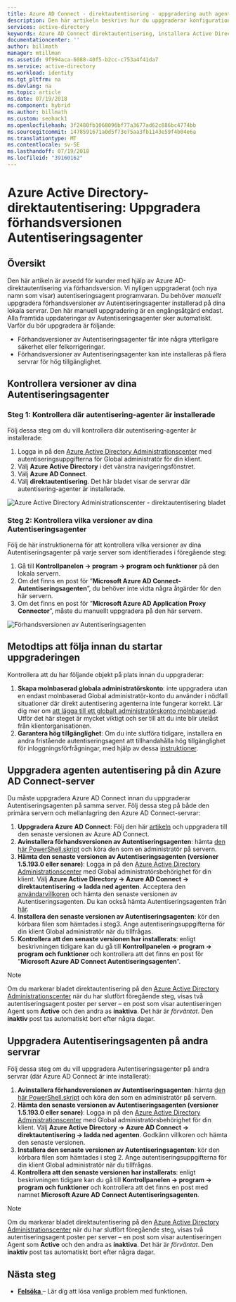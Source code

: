 ```yaml
---
title: Azure AD Connect - direktautentisering - uppgradering auth agenter | Microsoft Docs
description: Den här artikeln beskrivs hur du uppgraderar konfigurationen av direktautentisering för Azure Active Directory (AD Azure).
services: active-directory
keywords: Azure AD Connect direktautentisering, installera Active Directory, nödvändiga komponenter för Azure AD, SSO, enkel inloggning
documentationcenter: ''
author: billmath
manager: mtillman
ms.assetid: 9f994aca-6088-40f5-b2cc-c753a4f41da7
ms.service: active-directory
ms.workload: identity
ms.tgt_pltfrm: na
ms.devlang: na
ms.topic: article
ms.date: 07/19/2018
ms.component: hybrid
ms.author: billmath
ms.custom: seohack1
ms.openlocfilehash: 3f2480fb1068096bf77a3677ad62c886bc4774bb
ms.sourcegitcommit: 1478591671a0d5f73e75aa3fb1143e59f4b04e6a
ms.translationtype: MT
ms.contentlocale: sv-SE
ms.lasthandoff: 07/19/2018
ms.locfileid: "39160162"
---
```

# <a name="azure-active-directory-pass-through-authentication-upgrade-preview-authentication-agents"></a>Azure Active Directory-direktautentisering: Uppgradera förhandsversionen Autentiseringsagenter

## <a name="overview"></a>Översikt

Den här artikeln är avsedd för kunder med hjälp av Azure AD-direktautentisering via förhandsversion. Vi nyligen uppgraderat (och nya namn som visar) autentiseringsagent programvaran. Du behöver _manuellt_ uppgradera förhandsversioner av Autentiseringsagenter installerad på dina lokala servrar. Den här manuell uppgradering är en engångsåtgärd endast. Alla framtida uppdateringar av Autentiseringsagenter sker automatiskt. Varför du bör uppgradera är följande:

- Förhandsversioner av Autentiseringsagenter får inte några ytterligare säkerhet eller felkorrigeringar.
-   Förhandsversioner av Autentiseringsagenter kan inte installeras på flera servrar för hög tillgänglighet.

## <a name="check-versions-of-your-authentication-agents"></a>Kontrollera versioner av dina Autentiseringsagenter

### <a name="step-1-check-where-your-authentication-agents-are-installed"></a>Steg 1: Kontrollera där autentisering-agenter är installerade

Följ dessa steg om du vill kontrollera där autentisering-agenter är installerade:

1. Logga in på den [Azure Active Directory Administrationscenter](https://aad.portal.azure.com) med autentiseringsuppgifterna för Global administratör för din klient.
2. Välj **Azure Active Directory** i det vänstra navigeringsfönstret.
3. Välj **Azure AD Connect**. 
4. Välj **direktautentisering**. Det här bladet visar de servrar där autentisering-agenter är installerade.

![Azure Active Directory Administrationscenter - direktautentisering bladet](./media/active-directory-aadconnect-pass-through-authentication/pta8.png)

### <a name="step-2-check-the-versions-of-your-authentication-agents"></a>Steg 2: Kontrollera vilka versioner av dina Autentiseringsagenter

Följ de här instruktionerna för att kontrollera vilka versioner av dina Autentiseringsagenter på varje server som identifierades i föregående steg:

1. Gå till **Kontrollpanelen -> program -> program och funktioner** på den lokala servern.
2. Om det finns en post för ”**Microsoft Azure AD Connect-Autentiseringsagenten**”, du behöver inte vidta några åtgärder för den här servern.
3. Om det finns en post för ”**Microsoft Azure AD Application Proxy Connector**”, måste du manuellt uppgradera på den här servern.

![Förhandsversionen av Autentiseringsagenten](./media/active-directory-aadconnect-pass-through-authentication/pta6.png)

## <a name="best-practices-to-follow-before-starting-the-upgrade"></a>Metodtips att följa innan du startar uppgraderingen

Kontrollera att du har följande objekt på plats innan du uppgraderar:

1. **Skapa molnbaserad globala administratörskonto**: inte uppgradera utan en endast molnbaserad Global administratör-konto du använder i nödfall situationer där direkt autentisering agenterna inte fungerar korrekt. Lär dig mer om [att lägga till ett globalt administratörskonto molnbaserad](../active-directory-users-create-azure-portal.md). Utför det här steget är mycket viktigt och ser till att du inte blir utelåst från klientorganisationen.
2.  **Garantera hög tillgänglighet**: Om du inte slutföra tidigare, installera en andra fristående autentiseringsagent att tillhandahålla hög tillgänglighet för inloggningsförfrågningar, med hjälp av dessa [instruktioner](active-directory-aadconnect-pass-through-authentication-quick-start.md#step-5-ensure-high-availability).

## <a name="upgrading-the-authentication-agent-on-your-azure-ad-connect-server"></a>Uppgradera agenten autentisering på din Azure AD Connect-server

Du måste uppgradera Azure AD Connect innan du uppgraderar Autentiseringsagenten på samma server. Följ dessa steg på både den primära servern och mellanlagring den Azure AD Connect-servrar:

1. **Uppgradera Azure AD Connect**: Följ den här [artikeln](./active-directory-aadconnect-upgrade-previous-version.md) och uppgradera till den senaste versionen av Azure AD Connect.
2. **Avinstallera förhandsversionen av Autentiseringsagenten**: hämta [den här PowerShell.skript](https://aka.ms/rmpreviewagent) och köra den som en administratör på servern.
3. **Hämta den senaste versionen av Autentiseringsagenten (versioner 1.5.193.0 eller senare)**: Logga in på den [Azure Active Directory Administrationscenter](https://aad.portal.azure.com) med Global administratörsbehörighet för din klient. Välj **Azure Active Directory -> Azure AD Connect -> direktautentisering -> ladda ned agenten**. Acceptera den [användarvillkoren](https://aka.ms/authagenteula) och hämta den senaste versionen av Autentiseringsagenten. Du kan också hämta Autentiseringsagenten från [här](https://aka.ms/getauthagent).
4. **Installera den senaste versionen av Autentiseringsagenten**: kör den körbara filen som hämtades i steg3. Ange autentiseringsuppgifterna för din klient Global administratör när du tillfrågas.
5. **Kontrollera att den senaste versionen har installerats**: enligt beskrivningen tidigare kan du gå till **Kontrollpanelen -> program -> program och funktioner** och kontrollera att det finns en post för ”**Microsoft Azure AD Connect Autentiseringsagenten**”.

>[!NOTE]
>Om du markerar bladet direktautentisering på den [Azure Active Directory Administrationscenter](https://aad.portal.azure.com) när du har slutfört föregående steg, visas två autentiseringsagent poster per server – en post som visar autentiseringen Agent som **Active** och den andra as **inaktiva**. Det här är _förväntat_. Den **inaktiv** post tas automatiskt bort efter några dagar.

## <a name="upgrading-the-authentication-agent-on-other-servers"></a>Uppgradera Autentiseringsagenten på andra servrar

Följ dessa steg om du vill uppgradera Autentiseringsagenter på andra servrar (där Azure AD Connect är inte installerat):

1. **Avinstallera förhandsversionen av Autentiseringsagenten**: hämta [den här PowerShell.skript](https://aka.ms/rmpreviewagent) och köra den som en administratör på servern.
2. **Hämta den senaste versionen av Autentiseringsagenten (versioner 1.5.193.0 eller senare)**: Logga in på den [Azure Active Directory Administrationscenter](https://aad.portal.azure.com) med Global administratörsbehörighet för din klient. Välj **Azure Active Directory -> Azure AD Connect -> direktautentisering -> ladda ned agenten**. Godkänn villkoren och hämta den senaste versionen.
3. **Installera den senaste versionen av Autentiseringsagenten**: kör den körbara filen som hämtades i steg 2. Ange autentiseringsuppgifterna för din klient Global administratör när du tillfrågas.
4. **Kontrollera att den senaste versionen har installerats**: enligt beskrivningen tidigare kan du gå till **Kontrollpanelen -> program -> program och funktioner** och kontrollera att det finns en post med namnet **Microsoft Azure AD Connect Autentiseringsagenten**.

>[!NOTE]
>Om du markerar bladet direktautentisering på den [Azure Active Directory Administrationscenter](https://aad.portal.azure.com) när du har slutfört föregående steg, visas två autentiseringsagent poster per server – en post som visar autentiseringen Agent som **Active** och den andra as **inaktiva**. Det här är _förväntat_. Den **inaktiv** post tas automatiskt bort efter några dagar.

## <a name="next-steps"></a>Nästa steg
- [**Felsöka** ](active-directory-aadconnect-troubleshoot-pass-through-authentication.md) – Lär dig att lösa vanliga problem med funktionen.
